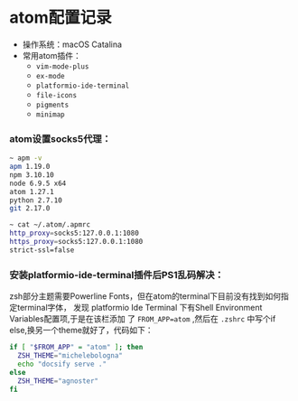 # atom配置记录

- 操作系统：macOS Catalina
- 常用atom插件：
  - `vim-mode-plus`
  - `ex-mode`
  - `platformio-ide-terminal`
  - `file-icons`
  - `pigments`
  - `minimap`

### atom设置socks5代理：
```bash
~ apm -v
apm 1.19.0
npm 3.10.10
node 6.9.5 x64
atom 1.27.1
python 2.7.10
git 2.17.0

~ cat ~/.atom/.apmrc
http_proxy=socks5:127.0.0.1:1080
https_proxy=socks5:127.0.0.1:1080
strict-ssl=false
```

### 安装platformio-ide-terminal插件后PS1乱码解决：
zsh部分主题需要Powerline Fonts，但在atom的terminal下目前没有找到如何指定terminal字体，
发现 platformio Ide Terminal 下有Shell Environment Variables配置项,于是在该栏添加
了 `FROM_APP=atom` ,然后在 `.zshrc` 中写个if else,换另一个theme就好了，代码如下：

```bash
if [ "$FROM_APP" = "atom" ]; then
  ZSH_THEME="michelebologna"
  echo "docsify serve ."
else
  ZSH_THEME="agnoster"
fi
```
